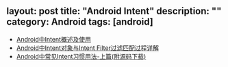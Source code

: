 layout: post
title: "Android Intent"
description: ""
category: Android
tags: [android]
---

- [Android中Intent概述及使用](http://blog.csdn.net/iispring/article/details/48417779)   
- [Android中Intent对象与Intent Filter过滤匹配过程详解](http://blog.csdn.net/iispring/article/details/48481793)   
- [Android中常见Intent习惯用法-上篇(附源码下载)](http://blog.csdn.net/iispring/article/details/48578295)